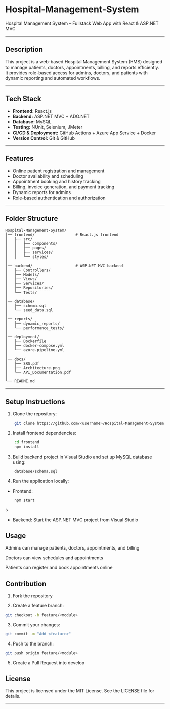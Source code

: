 # Hospital-Management-System

Hospital Management System – Fullstack Web App with React & ASP.NET MVC

---

## **Description**
This project is a web-based Hospital Management System (HMS) designed to manage patients, doctors, appointments, billing, and reports efficiently.  
It provides role-based access for admins, doctors, and patients with dynamic reporting and automated workflows.

---

## **Tech Stack**
- **Frontend:** React.js  
- **Backend:** ASP.NET MVC + ADO.NET  
- **Database:** MySQL  
- **Testing:** NUnit, Selenium, JMeter  
- **CI/CD & Deployment:** GitHub Actions + Azure App Service + Docker  
- **Version Control:** Git & GitHub  

---

## **Features**
- Online patient registration and management  
- Doctor availability and scheduling  
- Appointment booking and history tracking  
- Billing, invoice generation, and payment tracking  
- Dynamic reports for admins  
- Role-based authentication and authorization  

---

## **Folder Structure**

```
Hospital-Management-System/
│── frontend/                  # React.js frontend
│   ├── src/
│   │   ├── components/
│   │   ├── pages/
│   │   ├── services/
│   │   └── styles/
│
│── backend/                   # ASP.NET MVC backend
│   ├── Controllers/
│   ├── Models/
│   ├── Views/
│   ├── Services/
│   ├── Repositories/
│   └── Tests/
│
│── database/
│   ├── schema.sql
│   └── seed_data.sql
│
│── reports/
│   ├── dynamic_reports/
│   └── performance_tests/
│
│── deployment/
│   ├── Dockerfile
│   ├── docker-compose.yml
│   └── azure-pipeline.yml
│
│── docs/
│   ├── SRS.pdf
│   ├── Architecture.png
│   └── API_Documentation.pdf
│
└── README.md
```
---

## **Setup Instructions**
1. Clone the repository:
```bash
    git clone https://github.com/<username>/Hospital-Management-System.git
```

2. Install frontend dependencies:

```bash
    cd frontend
    npm install
```

3. Build backend project in Visual Studio and set up MySQL database using:

```bash
    database/schema.sql
```

4. Run the application locally:

- Frontend: 
```bash
    npm start
```
s
- Backend: Start the ASP.NET MVC project from Visual Studio

## **Usage**

Admins can manage patients, doctors, appointments, and billing

Doctors can view schedules and appointments

Patients can register and book appointments online

## **Contribution**

1. Fork the repository

2. Create a feature branch:

```bash
git checkout -b feature/<module>
```

3. Commit your changes:

```bash
git commit -m "Add <feature>"
```

4. Push to the branch:

```bash
git push origin feature/<module>
```

5. Create a Pull Request into develop

## **License**

This project is licensed under the MIT License. See the LICENSE
 file for details.


---